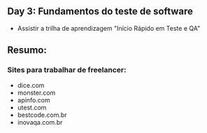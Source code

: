 ## Day 3: Fundamentos do teste de software
- Assistir a trilha de aprendizagem "Início Rápido em Teste e QA"

## Resumo: 

### Sites para trabalhar de freelancer: 
- dice.com
- monster.com
- apinfo.com
- utest.com
- bestcode.com.br
- inovaqa.com.br

### 